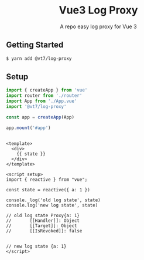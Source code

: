 <h1 align="center" >Vue3 Log Proxy</h1>

<p align="center">A repo easy log proxy for Vue 3</p>

## Getting Started

```bash
$ yarn add @vt7/log-proxy
```

## Setup

```ts
import { createApp } from 'vue'
import router from './router'
import App from './App.vue'
import '@vt7/log-proxy'

const app = createApp(App)

app.mount('#app')
```

```vue

<template>
  <div>
    {{ state }}
  </div>
</template>

<script setup>
import { reactive } from "vue";

const state = reactive({ a: 1 })

console._log('old log state', state)
console.log('new log state', state)

// old log state Proxy{a: 1}
//       [[Handler]]: Object
//       [[Target]]: Object
//       [[IsRevoked]]: false


// new log state {a: 1}
</script>
```


